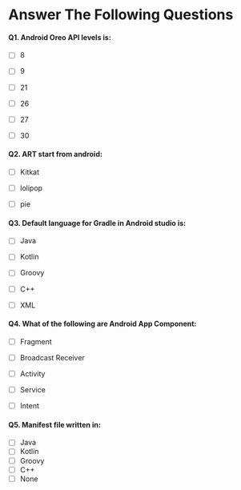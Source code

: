 # Answer The Following Questions

#### Q1. Android Oreo API levels is:
- [ ] 8
- [ ] 9
- [ ] 21
- [ ] 26
- [ ] 27
- [ ] 30


#### Q2. ART start from android:
- [ ] Kitkat
- [ ] lolipop
- [ ] pie


#### Q3. Default language for Gradle in Android studio is:
- [ ] Java
- [ ] Kotlin
- [ ] Groovy
- [ ] C++
- [ ] XML


#### Q4. What of the following are Android App Component:
- [ ] Fragment
- [ ] Broadcast Receiver
- [ ] Activity
- [ ] Service
- [ ] Intent


#### Q5. Manifest file written in:
- [ ] Java
- [ ] Kotlin
- [ ] Groovy
- [ ] C++
- [ ] None
